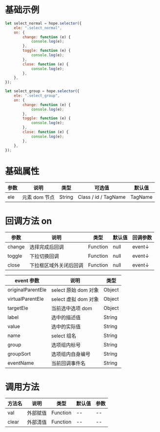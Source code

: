# 基础示例

```javascript
let select_normal = hope.selector({
    ele: ".select_normal",
    on: {
        change: function (e) {
            console.log(e);
        },
        toggle: function (e) {
            console.log(e);
        },
        close: function (e) {
            console.log(e);
        },
    },
});

let select_group = hope.selector({
    ele: ".select_group",
    on: {
        change: function (e) {
            console.log(e);
        },
        toggle: function (e) {
            console.log(e);
        },
        close: function (e) {
            console.log(e);
        },
    },
});
```

# 基础属性

| 参数 | 说明          | 类型   | 可选值               | 默认值  |
| ---- | ------------- | ------ | -------------------- | ------- |
| ele  | 元素 dom 节点 | String | Class / id / TagName | TagName |

# 回调方法 on

| 参数   | 说明                   | 类型     | 默认值 | 回调参数 |
| ------ | ---------------------- | -------- | ------ | -------- |
| change | 选择完成后回调         | Function | null   | event↓   |
| toggle | 下拉切换回调           | Function | null   | event↓   |
| close  | 下拉框区域外关闭后回调 | Function | null   | event↓   |

| event 参数        | 说明                 | 类型   |
| ----------------- | -------------------- | ------ |
| originalParentEle | select 原始 dom 对象 | Object |
| virtualParentEle  | select 虚拟 dom 对象 | Object |
| targetEle         | 当前选中选项 dom     | Object |
| label             | 选中的描述值         | String |
| value             | 选中的实际值         | String |
| name              | select 组名          | String |
| group             | 选项组内标号         | String |
| groupSort         | 选项组内自身编号     | String |
| eventName         | 当前回调事件名       | String |

# 调用方法

| 方法名 | 说明     | 类型     | 默认值 | 参数 |
| ------ | -------- | -------- | ------ | ---- |
| val    | 外部赋值 | Function | --     | --   |
| clear  | 外部清值 | Function | --     | --   |
